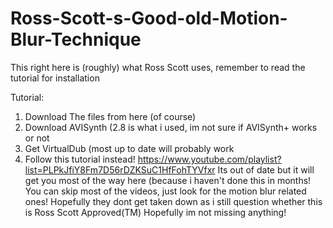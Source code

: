 # Ross-Scott-s-Good-old-Motion-Blur-Technique
This right here is (roughly) what Ross Scott uses, remember to read the tutorial for installation

Tutorial:

1. Download The files from here (of course)
2. Download AVISynth (2.8 is what i used, im not sure if AVISynth+ works or not
3. Get VirtualDub (most up to date will probably work
4. Follow this tutorial instead! https://www.youtube.com/playlist?list=PLPkJfiY8Fm7D56rDZKSuC1HfFohTYVfxr Its out of date but it will get you most of the way here (because i haven't done this in months! You can skip most of the videos, just look for the motion blur related ones! Hopefully they dont get taken down as i still question whether this is Ross Scott Approved(TM)
Hopefully im not missing anything!
